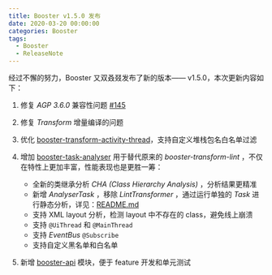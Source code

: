 ```yaml
---
title: Booster v1.5.0 发布
date: 2020-03-20 00:00:00
categories: Booster
tags:
  - Booster
  - ReleaseNote
---
```


经过不懈的努力，Booster 又双叒叕发布了新的版本—— v1.5.0，本次更新内容如下：

1. 修复 *AGP 3.6.0* 兼容性问题 [#145](https://github.com/didi/booster/issues/145)
1. 修复 *Transform* 增量编译的问题
1. 优化 [booster-transform-activity-thread](https://github.com/didi/booster/blob/master/booster-transform-activity-thread)，支持自定义堆栈包名白名单过滤
1. 增加 [booster-task-analyser](https://github.com/didi/booster/blob/master/booster-task-analyser) 用于替代原来的 *booster-transform-lint* ，不仅在特性上更加丰富，性能表现也是更胜一筹：

    - 全新的类继承分析 *CHA (Class Hierarchy Analysis)* ，分析结果更精准
    - 新增 *AnalyserTask* ，移除 *LintTransformer* ，通过运行单独的 *Task* 进行静态分析，详见：[README.md](https://github.com/didi/booster/blob/master/booster-task-analyser/README.md) 
    - 支持 XML layout 分析，检测 layout 中不存在的 class，避免线上崩溃
    - 支持 `@UiThread` 和 `@MainThread`
    - 支持 *EventBus* `@Subscribe`
    - 支持自定义黑名单和白名单

1. 新增 [booster-api](https://github.com/didi/booster/blob/master/booster-api) 模块，便于 feature 开发和单元测试
